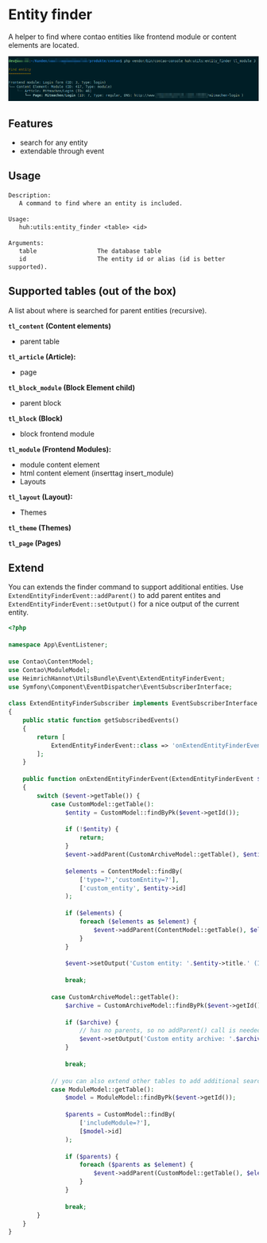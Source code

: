 # Entity finder

A helper to find where contao entities like frontend module or content elements are located. 

![](screenshot.png)


## Features
- search for any entity
- extendable through event

## Usage 

```
Description:
   A command to find where an entity is included.

Usage:
   huh:utils:entity_finder <table> <id>

Arguments:
   table                 The database table
   id                    The entity id or alias (id is better supported).
```

## Supported tables (out of the box)

A list about where is searched for parent entities (recursive).

**`tl_content` (Content elements)**
- parent table

**`tl_article` (Article):**
- page

**`tl_block_module` (Block Element child)**
- parent block

**`tl_block` (Block)**
- block frontend module

**`tl_module` (Frontend Modules):**
- module content element
- html content element (inserttag insert_module)
- Layouts

**`tl_layout` (Layout):**
- Themes

**`tl_theme` (Themes)**

**`tl_page` (Pages)**

## Extend 

You can extends the finder command to support additional entities. 
Use `ExtendEntityFinderEvent::addParent()` to add parent entites 
and `ExtendEntityFinderEvent::setOutput()` for a nice output of the current entity.

```php
<?php

namespace App\EventListener;

use Contao\ContentModel;
use Contao\ModuleModel;
use HeimrichHannot\UtilsBundle\Event\ExtendEntityFinderEvent;
use Symfony\Component\EventDispatcher\EventSubscriberInterface;

class ExtendEntityFinderSubscriber implements EventSubscriberInterface
{
    public static function getSubscribedEvents()
    {
        return [
            ExtendEntityFinderEvent::class => 'onExtendEntityFinderEvent'
        ];
    }

    public function onExtendEntityFinderEvent(ExtendEntityFinderEvent $event)
    {
        switch ($event->getTable()) {
            case CustomModel::getTable():
                $entity = CustomModel::findByPk($event->getId());

                if (!$entity) {
                    return;
                }
                $event->addParent(CustomArchiveModel::getTable(), $entity->pid);
                
                $elements = ContentModel::findBy(
                    ['type=?','customEntity=?'], 
                    ['custom_entity', $entity->id]
                );
                
                if ($elements) {
                    foreach ($elements as $element) {
                        $event->addParent(ContentModel::getTable(), $element->id);
                    }
                }
                
                $event->setOutput('Custom entity: '.$entity->title.' (ID: '.$entity->id.')');

                break;

            case CustomArchiveModel::getTable():
                $archive = CustomArchiveModel::findByPk($event->getId());

                if ($archive) {
                    // has no parents, so no addParent() call is needed
                    $event->setOutput('Custom entity archive: '.$archive->title.' (ID: '.$archive->id.')');
                }

                break;

            // you can also extend other tables to add additional search parameters
            case ModuleModel::getTable():
                $model = ModuleModel::findByPk($event->getId());
                
                $parents = CustomModel::findBy(
                    ['includeModule=?'], 
                    [$model->id]
                );
                
                if ($parents) {
                    foreach ($parents as $element) {
                        $event->addParent(CustomModel::getTable(), $element->id);
                    }
                }
                
                break;
        }
    }
}

```